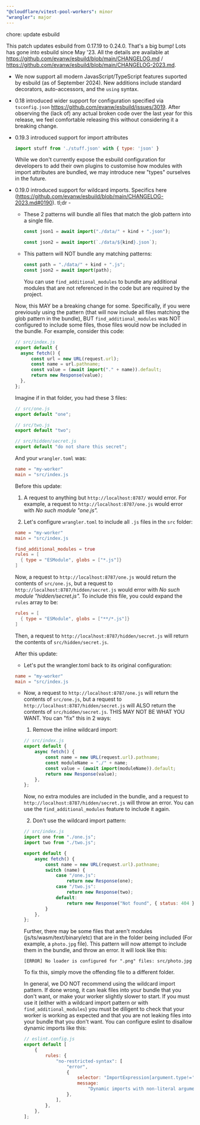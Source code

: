 ```yaml
---
"@cloudflare/vitest-pool-workers": minor
"wrangler": major
---
```


chore: update esbuild

This patch updates esbuild from 0.17.19 to 0.24.0. That's a big bump! Lots has gone into esbuild since May '23. All the details are available at https://github.com/evanw/esbuild/blob/main/CHANGELOG.md / https://github.com/evanw/esbuild/blob/main/CHANGELOG-2023.md.

- We now support all modern JavasScript/TypeScript features suported by esbuild (as of September 2024). New additions include standard decorators, auto-accessors, and the `using` syntax.

- 0.18 introduced wider support for configuration specified via `tsconfig.json` https://github.com/evanw/esbuild/issues/3019. After observing the (lack of) any actual broken code over the last year for this release, we feel comfortable releasing this without considering it a breaking change.

- 0.19.3 introduced support for import attributes

  ```js
  import stuff from './stuff.json' with { type: 'json' }
  ```

  While we don't currently expose the esbuild configuration for developers to add their own plugins to customise how modules with import attributes are bundled, we may introduce new "types" ourselves in the future.

- 0.19.0 introduced support for wildcard imports. Specifics here (https://github.com/evanw/esbuild/blob/main/CHANGELOG-2023.md#0190). tl;dr -

  - These 2 patterns will bundle all files that match the glob pattern into a single file.

    ```js
    const json1 = await import("./data/" + kind + ".json");
    ```

    ```js
    const json2 = await import(`./data/${kind}.json`);
    ```

  - This pattern will NOT bundle any matching patterns:
    ```js
    const path = "./data/" + kind + ".js";
    const json2 = await import(path);
    ```
    You can use `find_additional_modules` to bundle any additional modules that are not referenced in the code but are required by the project.

  Now, this MAY be a breaking change for some. Specifically, if you were previously using the pattern (that will now include all files matching the glob pattern in the bundle), BUT `find_additional_modules` was NOT configured to include some files, those files would now be included in the bundle. For example, consider this code:

  ```js
  // src/index.js
  export default {
  	async fetch() {
  		const url = new URL(request.url);
  		const name = url.pathname;
  		const value = (await import("." + name)).default;
  		return new Response(value);
  	},
  };
  ```

  Imagine if in that folder, you had these 3 files:

  ```js
  // src/one.js
  export default "one";
  ```

  ```js
  // src/two.js
  export default "two";
  ```

  ```js
  // src/hidden/secret.js
  export default "do not share this secret";
  ```

  And your `wrangler.toml` was:

  ```toml
  name = "my-worker"
  main = "src/index.js
  ```

  Before this update:

  1. A request to anything but `http://localhost:8787/` would error. For example, a request to `http://localhost:8787/one.js` would error with _No such module "one.js"._

  2. Let's configure `wrangler.toml` to include all `.js` files in the `src` folder:

  ```toml
  name = "my-worker"
  main = "src/index.js

  find_additional_modules = true
  rules = [
    { type = "ESModule", globs = ["*.js"]}
  ]
  ```

  Now, a request to `http://localhost:8787/one.js` would return the contents of `src/one.js`, but a request to `http://localhost:8787/hidden/secret.js` would error with _No such module "hidden/secret.js"._ To include this file, you could expand the `rules` array to be:

  ```toml
  rules = [
    { type = "ESModule", globs = ["**/*.js"]}
  ]
  ```

  Then, a request to `http://localhost:8787/hidden/secret.js` will return the contents of `src/hidden/secret.js`.

  After this update:

  - Let's put the wrangler.toml back to its original configuration:

  ```toml
  name = "my-worker"
  main = "src/index.js
  ```

  - Now, a request to `http://localhost:8787/one.js` will return the contents of `src/one.js`, but a request to `http://localhost:8787/hidden/secret.js` will ALSO return the contents of `src/hidden/secret.js`. THIS MAY NOT BE WHAT YOU WANT. You can "fix" this in 2 ways:

    1. Remove the inline wildcard import:

    ```js
    // src/index.js
    export default {
    	async fetch() {
    		const name = new URL(request.url).pathname;
    		const moduleName = "./" + name;
    		const value = (await import(moduleName)).default;
    		return new Response(value);
    	},
    };
    ```

    Now, no extra modules are included in the bundle, and a request to `http://localhost:8787/hidden/secret.js` will throw an error. You can use the `find_additional_modules` feature to include it again.

    2. Don't use the wildcard import pattern:

    ```js
    // src/index.js
    import one from "./one.js";
    import two from "./two.js";

    export default {
    	async fetch() {
    		const name = new URL(request.url).pathname;
    		switch (name) {
    			case "/one.js":
    				return new Response(one);
    			case "/two.js":
    				return new Response(two);
    			default:
    				return new Response("Not found", { status: 404 });
    		}
    	},
    };
    ```

    Further, there may be some files that aren't modules (js/ts/wasm/text/binary/etc) that are in the folder being included (For example, a `photo.jpg` file). This pattern will now attempt to include them in the bundle, and throw an error. It will look like this:

    `[ERROR] No loader is configured for ".png" files: src/photo.jpg`

    To fix this, simply move the offending file to a different folder.

    In general, we DO NOT recommend using the wildcard import pattern. If done wrong, it can leak files into your bundle that you don't want, or make your worker slightly slower to start. If you must use it (either with a wildcard import pattern or with `find_additional_modules`) you must be diligent to check that your worker is working as expected and that you are not leaking files into your bundle that you don't want. You can configure eslint to disallow dynamic imports like this:

    ```js
    // eslint.config.js
    export default [
    	{
    		rules: {
    			"no-restricted-syntax": [
    				"error",
    				{
    					selector: "ImportExpression[argument.type!='Literal']",
    					message:
    						"Dynamic imports with non-literal arguments are not allowed.",
    				},
    			],
    		},
    	},
    ];
    ```
